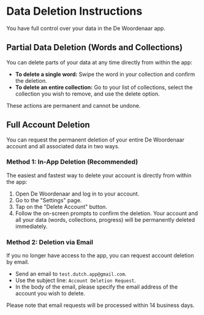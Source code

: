 # Data Deletion Instructions

You have full control over your data in the De Woordenaar app.

## Partial Data Deletion (Words and Collections)

You can delete parts of your data at any time directly from within the app:

- **To delete a single word:** Swipe the word in your collection and confirm the deletion.
- **To delete an entire collection:** Go to your list of collections, select the collection you wish to remove, and use the delete option.

These actions are permanent and cannot be undone.

## Full Account Deletion

You can request the permanent deletion of your entire De Woordenaar account and all associated data in two ways.

### Method 1: In-App Deletion (Recommended)

The easiest and fastest way to delete your account is directly from within the app:

1.  Open De Woordenaar and log in to your account.
2.  Go to the "Settings" page.
3.  Tap on the "Delete Account" button.
4.  Follow the on-screen prompts to confirm the deletion. Your account and all your data (words, collections, progress) will be permanently deleted immediately.

### Method 2: Deletion via Email

If you no longer have access to the app, you can request account deletion by email.

- Send an email to `test.dutch.app@gmail.com`.
- Use the subject line: `Account Deletion Request`.
- In the body of the email, please specify the email address of the account you wish to delete.

Please note that email requests will be processed within 14 business days.
